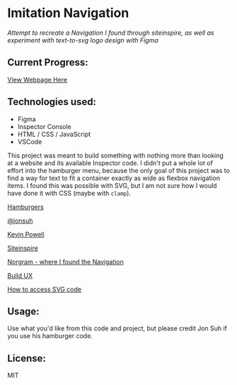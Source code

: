 # Imitation Navigation
*Attempt to recreate a Navigation I found through siteinspire, as well as experiment with text-to-svg logo design with Figma*

## Current Progress:
[View Webpage Here](https://pythonidaer.github.io/Navigation/)

## Technologies used:
- Figma
- Inspector Console
- HTML / CSS / JavaScript
- VSCode

This project was meant to build something with nothing more than looking at a website and its available Inspector code. I didn't put a whole lot of effort into the hamburger menu, because the only goal of this project was to find a way for text to fit a container exactly as wide as flexbox navigation items. I found this was possible with SVG, but I am not sure how I would have done it with CSS (maybe with `clamp`).

[Hamburgers](https://jonsuh.com/hamburgers)

[@jonsuh](https://github.com/jonsuh/hamburgers)

[Kevin Powell](https://www.youtube.com/watch?v=Azfj1efPAH0)

[Siteinspire](https://www.siteinspire.com/websites/6966-norgram)

[Norgram - where I found the Navigation](https://www.norgram.co/)

[Build UX](https://www.youtube.com/watch?v=R0oz8DsxeYU )

[How to access SVG code](https://jakearchibald.github.io/svgomg/)

## Usage:
Use what you'd like from this code and project, but please credit Jon Suh if you use his hamburger code.

## License:
MIT
